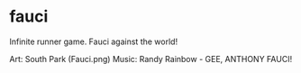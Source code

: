 # fauci

Infinite runner game. Fauci against the world!

Art: South Park (Fauci.png)
Music: Randy Rainbow - GEE, ANTHONY FAUCI!
